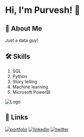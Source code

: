 
# Hi, I'm Purvesh! 👋


## 🚀 About Me
Just a data guy!


## 🛠 Skills
1. SQL
2. Python
3. Story telling
4. Machine learning
5. Microsoft PowerBI







![Logo](https://github-readme-stats.vercel.app/api?username=purvesh91&&show_icons=true&title_color=ffffff&icon_color=bb2acf&text_color=daf7dc&bg_color=151515)


## 🔗 Links
[![portfolio](https://img.shields.io/badge/my_portfolio-000?style=for-the-badge&logo=ko-fi&logoColor=white)](https://katherinempeterson.com/)
[![linkedin](https://img.shields.io/badge/linkedin-0A66C2?style=for-the-badge&logo=linkedin&logoColor=white)](www.linkedin.com/in/purveshkatkoria)
[![twitter](https://img.shields.io/badge/twitter-1DA1F2?style=for-the-badge&logo=twitter&logoColor=white)](https://twitter.com/sunnyy_virgo)


